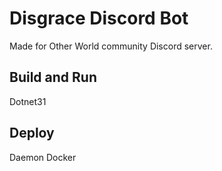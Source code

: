 # Disgrace Discord Bot

Made for Other World community Discord server.

## Build and Run
Dotnet31

## Deploy
Daemon
Docker
